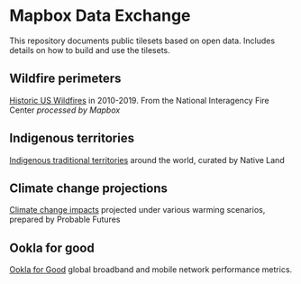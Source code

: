 # Mapbox Data Exchange

This repository documents public tilesets based on open data. Includes details on how to build and use the tilesets.

## Wildfire perimeters

[Historic US Wildfires](fire-perimeters.md) in 2010-2019. From the National Interagency Fire Center _processed by Mapbox_

## Indigenous territories

[Indigenous traditional territories](native-land.md) around the world, curated by Native Land

## Climate change projections

[Climate change impacts](probable-futures.md) projected under various warming scenarios, prepared by Probable Futures

## Ookla for good

[Ookla for Good](ookla.md) global broadband and mobile network performance metrics.
